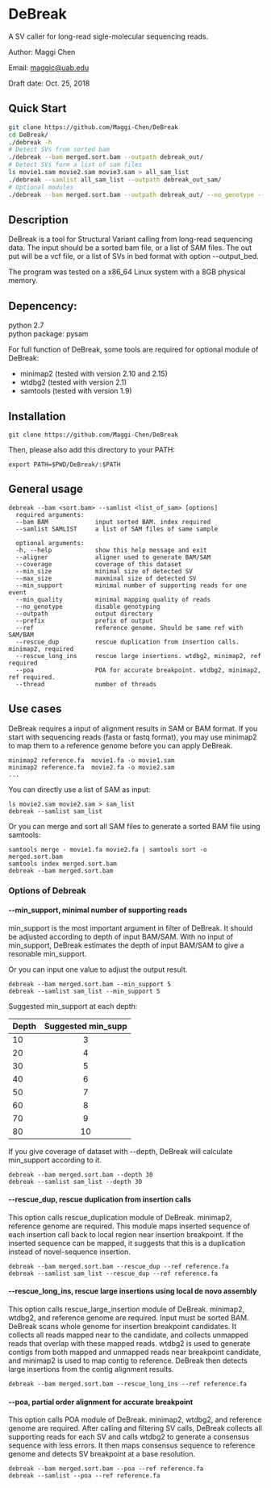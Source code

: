 # DeBreak

A SV caller for long-read sigle-molecular sequencing reads.

Author: Maggi Chen

Email: maggic@uab.edu

Draft date: Oct. 25, 2018

## Quick Start
```sh
git clone https://github.com/Maggi-Chen/DeBreak
cd DeBreak/
./debreak -h
# Detect SVs from sorted bam
./debreak --bam merged.sort.bam --outpath debreak_out/
# Detect SVs form a list of sam files
ls movie1.sam movie2.sam movie3.sam > all_sam_list
./debreak --samlist all_sam_list --outpath debreak_out_sam/
# Optional modules
./debreak --bam merged.sort.bam --outpath debreak_out/ --no_genotype --rescue_dup --poa 

```



## Description

DeBreak is a tool for Structural Variant calling from long-read sequencing data. The input should be a sorted bam file, or a list of SAM files. The out put will be a vcf file, or a list of SVs in bed format with option --output_bed.

The program was tested on a x86_64 Linux system with a 8GB physical memory.

## Depencency:

python 2.7  
python package:  pysam  

For full function of DeBreak, some tools are required for optional module of DeBreak:
* minimap2  (tested with version 2.10 and 2.15)
* wtdbg2    (tested with version 2.1)
* samtools  (tested with version 1.9)


## Installation

```
git clone https://github.com/Maggi-Chen/DeBreak
```
Then, please also add this directory to your PATH:
```
export PATH=$PWD/DeBreak/:$PATH
```

## General usage


```
debreak --bam <sort.bam> --samlist <list_of_sam> [options]
  required arguments:
  --bam BAM             input sorted BAM. index required
  --samlist SAMLIST     a list of SAM files of same sample

  optional arguments:
  -h, --help            show this help message and exit
  --aligner             aligner used to generate BAM/SAM
  --coverage            coverage of this dataset
  --min_size            minimal size of detected SV
  --max_size            maxminal size of detected SV
  --min_support         minimal number of supporting reads for one event
  --min_quality         minimal mapping quality of reads
  --no_genotype         disable genotyping
  --outpath             output directory
  --prefix              prefix of output
  --ref                 reference genome. Should be same ref with SAM/BAM
  --rescue_dup          rescue duplication from insertion calls. minimap2, required
  --rescue_long_ins     rescue large insertions. wtdbg2, minimap2, ref required
  --poa                 POA for accurate breakpoint. wtdbg2, minimap2, ref required.
  --thread              number of threads

```

## Use cases
DeBreak requires a input of alignment results in SAM or BAM format. If you start with sequencing reads (fasta or fastq format), you may use minimap2 to map them to a reference genome before you can apply DeBreak.
```
minimap2 reference.fa  movie1.fa -o movie1.sam
minimap2 reference.fa  movie2.fa -o movie2.sam
...
```
You can directly use a list of SAM as input:
```
ls movie2.sam movie2.sam > sam_list
debreak --samlist sam_list 
```
Or you can merge and sort all SAM files to generate a sorted BAM file using samtools:
```
samtools merge - movie1.fa movie2.fa | samtools sort -o merged.sort.bam
samtools index merged.sort.bam
debreak --bam merged.sort.bam
```


### Options of Debreak
#### --min_support, minimal number of supporting reads
min_support is the most important argument in filter of DeBreak. It should be adjusted according to depth of input BAM/SAM.
With no input of min_support, DeBreak estimates the depth of input BAM/SAM to give a resonable min_support.

Or you can input one value to adjust the output result.
```
debreak --bam merged.sort.bam --min_support 5
debreak --samlist sam_list --min_support 5
```
Suggested min_support at each depth:

| Depth    | Suggested min_supp   |
| -------- |:--------------------:|
| 10       | 3                    |
| 20       | 4                    |
| 30       | 5                    |
| 40       | 6                    |
| 50       | 7                    |
| 60       | 8                    |
| 70       | 9                    |
| 80       | 10                   |

If you give coverage of dataset with --depth, DeBreak will calculate min_support according to it.
```
debreak --bam merged.sort.bam --depth 30
debreak --samlist sam_list --depth 30
```

#### --rescue_dup, rescue duplication from insertion calls
This option calls rescue_duplication module of DeBreak. minimap2, reference genome are required.
This module maps inserted sequence of each insertion call back to local region near insertion breakpoint. If the inserted sequence can be mapped, it suggests that this is a duplication instead of novel-sequence insertion.
```
debreak --bam merged.sort.bam --rescue_dup --ref reference.fa
debreak --samlist sam_list --rescue_dup --ref reference.fa
```

#### --rescue_long_ins, rescue large insertions using local de novo assembly
This option calls rescue_large_insertion module of DeBreak. minimap2, wtdbg2, and reference genome are required. Input must be sorted BAM.
DeBreak scans whole genome for insertion breakpoint candidates. It collects all reads mapped near to the candidate, and collects unmapped reads that overlap with these mapped reads.
wtdbg2 is used to generate contigs from both mapped and unmapped reads near breakpoint candidate, and minimap2 is used to map contig to reference. DeBreak then detects large insertions from the contig alignment results.
```
debreak --bam merged.sort.bam --rescue_long_ins --ref reference.fa
```


#### --poa, partial order alignment for accurate breakpoint
This option calls POA module of DeBreak. minimap2, wtdbg2, and reference genome are required.
After calling and filtering SV calls, DeBreak collects all supporting reads for each SV and calls wtdbg2 to generate a consensus sequence with less errors. It then maps consensus sequence to reference genome and detects SV breakpoint at a base resolution.
```
debreak --bam merged.sort.bam --poa --ref reference.fa
debreak --samlist --poa --ref reference.fa
```

